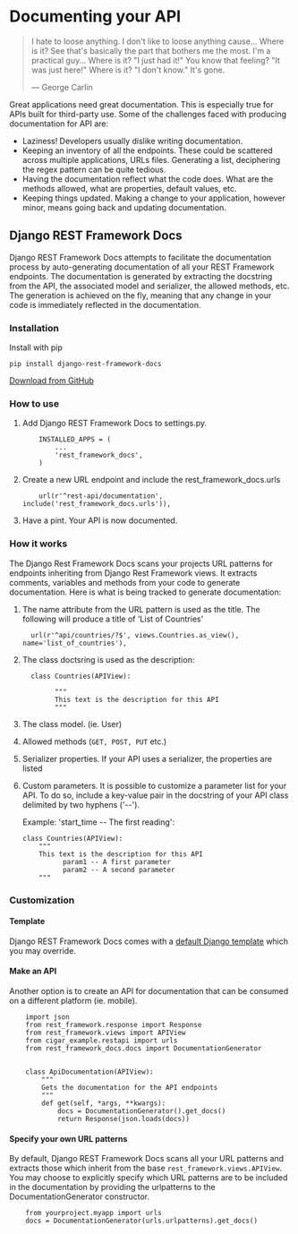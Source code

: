 
# Documenting your API

> I hate to loose anything. I don't like to loose anything cause... Where is it? See that's basically the part that bothers me the most. I'm a practical guy... Where is it? "I just had it!" You know that feeling? "It was just here!" Where is it? "I don't know." It's gone.
>
> — George Carlin

Great applications need great documentation. This is especially true for APIs built for third-party use. Some of the challenges faced with producing documentation for API are:

* Laziness! Developers usually dislike writing documentation.
* Keeping an inventory of all the endpoints. These could be scattered across multiple applications, URLs files. Generating a list, deciphering the regex pattern can be quite tedious.
* Having the documentation reflect what the code does. What are the methods allowed, what are properties, default values, etc.
* Keeping things updated. Making a change to your application, however minor, means going back and updating documentation.


## Django REST Framework Docs

Django REST Framework Docs attempts to facilitate the documentation process by auto-generating documentation of all your REST Framework endpoints. The documentation is generated by extracting the docstring from the API, the associated model and serializer, the allowed methods, etc. The generation is achieved on the fly, meaning that any change in your code is immediately reflected in the documentation.

### Installation

Install with pip

`pip install django-rest-framework-docs`

[Download from GitHub][source]

### How to use

1.  Add Django REST Framework Docs to settings.py.

            INSTALLED_APPS = (
                ...
                'rest_framework_docs',
            )

2.  Create a new URL endpoint and include the rest_framework_docs.urls

            url(r'^rest-api/documentation', include('rest_framework_docs.urls')),

3.  Have a pint. Your API is now documented.


### How it works
The Django Rest Framework Docs scans your projects URL patterns for endpoints
inheriting from Django Rest Framework views. It extracts comments, variables
and methods from your code to generate documentation.
Here is what is being tracked to generate documentation:

1.  The name attribute from the URL pattern is used as the title. The following will produce a title of 'List of Countries'

          url(r'^api/countries/?$', views.Countries.as_view(), name='list_of_countries'),


2.  The class doctsring is used as the description:

          class Countries(APIView):

	            """
	            This text is the description for this API
	            """

3.  The class model. (ie. User)

4.  Allowed methods (`GET, POST, PUT` etc.)

5.  Serializer properties. If your API uses a serializer, the properties are
    listed

6.  Custom parameters. It is possible to customize a parameter list for your
    API. To do so, include a key-value pair in the docstring of your API class
    delimited by two hyphens ('--').

    Example: 'start_time -- The first reading':

        class Countries(APIView):
            """
            This text is the description for this API
                  param1 -- A first parameter
                  param2 -- A second parameter
            """

### Customization

#### Template
Django REST Framework Docs comes with a [default Django template][template] which you may override.

#### Make an API
Another option is to create an API for documentation that can be consumed on a different platform (ie. mobile).

        import json
        from rest_framework.response import Response
        from rest_framework.views import APIView
        from cigar_example.restapi import urls
        from rest_framework_docs.docs import DocumentationGenerator


        class ApiDocumentation(APIView):
            """
            Gets the documentation for the API endpoints
            """
            def get(self, *args, **kwargs):
                docs = DocumentationGenerator().get_docs()
                return Response(json.loads(docs))

#### Specify your own URL patterns
By default, Django REST Framework Docs scans all your URL patterns and extracts those which inherit from the base `rest_framework.views.APIView`. You may choose to explicitly specify which URL patterns are to be included in the documentation by providing the urlpatterns to the DocumentationGenerator constructor.

        from yourproject.myapp import urls
        docs = DocumentationGenerator(urls.urlpatterns).get_docs()


[source]: https://github.com/marcgibbons/django-rest-framework-docs
[template]: https://github.com/marcgibbons/django-rest-framework-docs/blob/master/rest_framework_docs/templates/rest_framework_docs/docs.html
